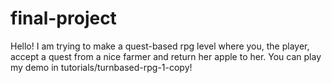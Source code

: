 # final-project
 
Hello! I am trying to make a quest-based rpg level where you, the player, accept a quest from a nice farmer and return her apple to her. You can play my demo in tutorials/turnbased-rpg-1-copy!
